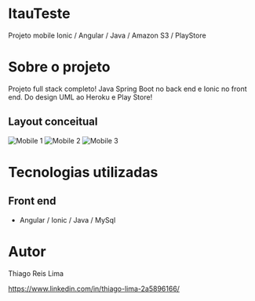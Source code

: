 # ItauTeste
  Projeto mobile Ionic / Angular / Java / Amazon S3 / PlayStore

# Sobre o projeto

Projeto full stack completo! Java Spring Boot no back end e Ionic no front end. Do design UML ao Heroku e Play Store!

## Layout conceitual
![Mobile 1](https://github.com/Thiago771414/imagensProjetos/tree/main/imagens/mobile1.png) ![Mobile 2](https://github.com/Thiago771414/imagensProjetos/tree/main/imagens/mobile2.jpg) ![Mobile 3](https://github.com/Thiago771414/imagensProjetos/tree/main/imagens/mobile3.png)

# Tecnologias utilizadas

## Front end
- Angular / Ionic / Java / MySql 

# Autor

Thiago Reis Lima

https://www.linkedin.com/in/thiago-lima-2a5896166/
